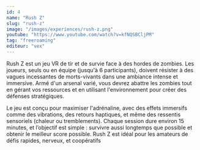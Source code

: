 ```yaml
---
id: 4
name: "Rush Z"
slug: "rush-z"
image: "/images/experiences/rush-z.png"
youtube: "https://www.youtube.com/watch?v=kfNQSBCljPM"
tag: "freeroaming"
editeur: "vex"
---
```


Rush Z est un jeu VR de tir et de survie face à des hordes de zombies. Les joueurs, seuls ou en équipe (jusqu'à 6 participants), doivent résister à des vagues incessantes de morts-vivants dans une ambiance intense et immersive. Armé d'un arsenal varié, vous devrez abattre les zombies tout en gérant vos ressources et en utilisant l'environnement pour créer des défenses stratégiques.

Le jeu est conçu pour maximiser l'adrénaline, avec des effets immersifs comme des vibrations, des retours haptiques, et même des ressentis sensoriels (chaleur ou tremblements). Chaque session dure environ 15 minutes, et l’objectif est simple : survivre aussi longtemps que possible et obtenir le meilleur score possible. Rush Z est idéal pour les amateurs de défis rapides, nerveux, et coopératifs
